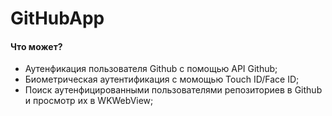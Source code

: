 # GitHubApp

#### Что может?
- Аутенфикация пользователя Github с помощью API Github;
- Биометрическая аутентификация c момощью Touch ID/Face ID;
- Поиск аутенфицированными пользователями репозиториев в Github и просмотр их в WKWebView;


